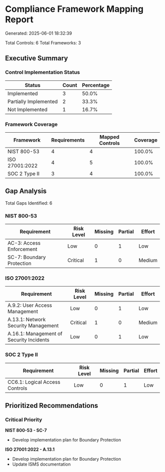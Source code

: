 # Compliance Framework Mapping Report

Generated: 2025-06-01 18:32:39

Total Controls: 6
Total Frameworks: 3

## Executive Summary

### Control Implementation Status

| Status | Count | Percentage |
|--------|-------|------------|
| Implemented | 3 | 50.0% |
| Partially Implemented | 2 | 33.3% |
| Not Implemented | 1 | 16.7% |

### Framework Coverage

| Framework | Requirements | Mapped Controls | Coverage |
|-----------|--------------|-----------------|----------|
| NIST 800-53 | 4 | 4 | 100.0% |
| ISO 27001:2022 | 4 | 5 | 100.0% |
| SOC 2 Type II | 3 | 4 | 100.0% |

## Gap Analysis

Total Gaps Identified: 6


### NIST 800-53

| Requirement | Risk Level | Missing | Partial | Effort |
|-------------|------------|---------|---------|--------|
| AC-3: Access Enforcement | Low | 0 | 1 | Low |
| SC-7: Boundary Protection | Critical | 1 | 0 | Medium |

### ISO 27001:2022

| Requirement | Risk Level | Missing | Partial | Effort |
|-------------|------------|---------|---------|--------|
| A.9.2: User Access Management | Low | 0 | 1 | Low |
| A.13.1: Network Security Management | Critical | 1 | 0 | Medium |
| A.16.1: Management of Security Incidents | Low | 0 | 1 | Low |

### SOC 2 Type II

| Requirement | Risk Level | Missing | Partial | Effort |
|-------------|------------|---------|---------|--------|
| CC6.1: Logical Access Controls | Low | 0 | 1 | Low |

## Prioritized Recommendations


### Critical Priority


**NIST 800-53 - SC-7**
- Develop implementation plan for Boundary Protection

**ISO 27001:2022 - A.13.1**
- Develop implementation plan for Boundary Protection
- Update ISMS documentation